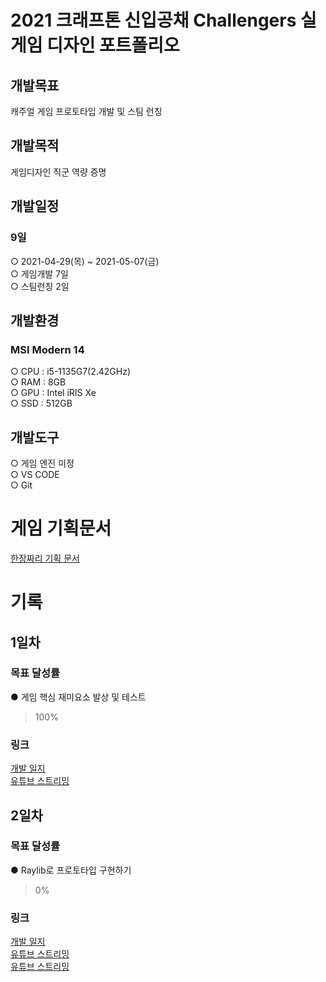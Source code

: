 # 2021 크래프톤 신입공채 Challengers 실 게임 디자인 포트폴리오

## 개발목표
캐주얼 게임 프로토타입 개발 및 스팀 런칭

## 개발목적
게임디자인 직군 역량 증명

## 개발일정
### 9일   
○ 2021-04-29(목) ~ 2021-05-07(금)  
○ 게임개발 7일  
○ 스팀런칭 2일  
  
## 개발환경
### MSI Modern 14  
○ CPU : i5-1135G7(2.42GHz)  
○ RAM : 8GB  
○ GPU : Intel iRIS Xe  
○ SSD : 512GB  

## 개발도구
○ 게임 엔진 미정  
○ VS CODE  
○ Git  

# 게임 기획문서
[한장짜리 기획 문서](GAME_DESIGN_DOCUMENT.md)

# 기록
## 1일차  
### 목표 달성률
● 게임 핵심 재미요소 발상 및 테스트  
> 100%

### 링크
[개발 일지](DAY_1.md)  
[유튜브 스트리밍](https://youtu.be/UfgRIgjaIwA)  

## 2일차  
### 목표 달성률
● Raylib로 프로토타입 구현하기   
> 0%

### 링크
[개발 일지](DAY_2.md)  
[유튜브 스트리밍](https://youtu.be/0yXdPeI5npY)  
[유튜브 스트리밍](https://youtu.be/rGtt-c5HqfE)  


